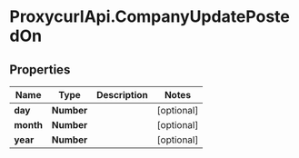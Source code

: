 # ProxycurlApi.CompanyUpdatePostedOn

## Properties

Name | Type | Description | Notes
------------ | ------------- | ------------- | -------------
**day** | **Number** |  | [optional] 
**month** | **Number** |  | [optional] 
**year** | **Number** |  | [optional] 


